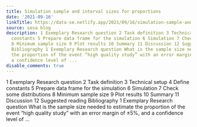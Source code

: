 ```yaml
---
title: Simulation sample and interval sizes for proportions
date: '2021-09-16'
linkTitle: https://data-se.netlify.app/2021/09/16/simulation-sample-and-interval-sizes-for-proportions/
source: sesa blog
description: 1 Exemplary Research question 2 Task definition 3 Technical setup 4 Define
  constants 5 Prepare data frame for the simulation 6 Simulation 7 Check some distributions
  8 Minimum sample size 9 Plot results 10 Summary 11 Discussion 12 Suggested reading
  Bibliography 1 Exemplary Research question What is the sample size needed to estimate
  the proportion of the event “high quality study” with an error margin of ±5%, and
  a confidence level of ...
disable_comments: true
---
```

1 Exemplary Research question 2 Task definition 3 Technical setup 4 Define constants 5 Prepare data frame for the simulation 6 Simulation 7 Check some distributions 8 Minimum sample size 9 Plot results 10 Summary 11 Discussion 12 Suggested reading Bibliography 1 Exemplary Research question What is the sample size needed to estimate the proportion of the event “high quality study” with an error margin of ±5%, and a confidence level of ...